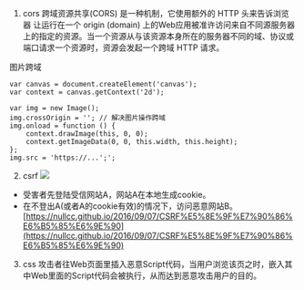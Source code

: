 1. cors
跨域资源共享(CORS) 是一种机制，它使用额外的 HTTP 头来告诉浏览器  让运行在一个 origin (domain) 上的Web应用被准许访问来自不同源服务器上的指定的资源。当一个资源从与该资源本身所在的服务器不同的域、协议或端口请求一个资源时，资源会发起一个跨域 HTTP 请求。

图片跨域

```
var canvas = document.createElement('canvas');
var context = canvas.getContext('2d');

var img = new Image();
img.crossOrigin = ''; // 解决图片操作跨域
img.onload = function () {
    context.drawImage(this, 0, 0);
    context.getImageData(0, 0, this.width, this.height);
};
img.src = 'https://...';';
```

2. csrf
![](/assets/csrf.png)
 - 受害者先登陆受信网站A，网站A在本地生成cookie。
 - 在不登出A(或者A的cookie有效)的情况下，访问恶意网站B。
 [https://nullcc.github.io/2016/09/07/CSRF%E5%8E%9F%E7%90%86%E6%B5%85%E6%9E%90](https://nullcc.github.io/2016/09/07/CSRF%E5%8E%9F%E7%90%86%E6%B5%85%E6%9E%90)


3. css
攻击者往Web页面里插入恶意Script代码，当用户浏览该页之时，嵌入其中Web里面的Script代码会被执行，从而达到恶意攻击用户的目的。